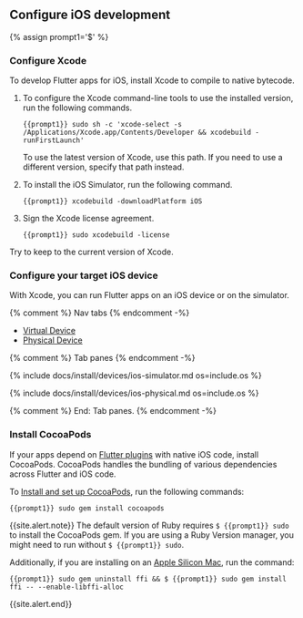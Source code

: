 ## Configure iOS development

{% assign prompt1='$' %}

### Configure Xcode

To develop Flutter apps for iOS, install Xcode to compile to native bytecode.

1. To configure the Xcode command-line tools to use the installed version,
   run the following commands.

    ```terminal
    {{prompt1}} sudo sh -c 'xcode-select -s /Applications/Xcode.app/Contents/Developer && xcodebuild -runFirstLaunch'
    ```

   To use the latest version of Xcode, use this path.
   If you need to use a different version, specify that path instead.

1. To install the iOS Simulator, run the following command.

    ```terminal
    {{prompt1}} xcodebuild -downloadPlatform iOS
    ```

1. Sign the Xcode license agreement.

    ```terminal
    {{prompt1}} sudo xcodebuild -license
    ```

Try to keep to the current version of Xcode.

### Configure your target iOS device

With Xcode, you can run Flutter apps on an iOS device or on the simulator.

{% comment %} Nav tabs {% endcomment -%}
<ul class="nav nav-tabs" id="ios-devices-vp" role="tablist">
    <li class="nav-item">
        <a class="nav-link active" id="virtual-tab" href="#virtual" role="tab" aria-controls="virtual" aria-selected="true">Virtual Device</a>
    </li>
    <li class="nav-item">
        <a class="nav-link" id="physical-tab" href="#physical" role="tab" aria-controls="physical" aria-selected="false">Physical Device</a>
    </li>
</ul>

{% comment %} Tab panes {% endcomment -%}
<div class="tab-content">

<div class="tab-pane active" id="virtual" role="tabpanel" aria-labelledby="virtual-tab" markdown="1">

{% include docs/install/devices/ios-simulator.md os=include.os %}

</div>

<div class="tab-pane" id="physical" role="tabpanel" aria-labelledby="physical-tab" markdown="1">

{% include docs/install/devices/ios-physical.md os=include.os %}

</div>
</div>
{% comment %} End: Tab panes. {% endcomment -%}

### Install CocoaPods

If your apps depend on [Flutter plugins][] with native iOS code,
install CocoaPods. CocoaPods handles the bundling of various dependencies
across Flutter and iOS code.

To [Install and set up CocoaPods][], run the following commands:

```terminal
{{prompt1}} sudo gem install cocoapods
```

{{site.alert.note}}
  The default version of Ruby requires `$ {{prompt1}} sudo` to install the CocoaPods gem.
  If you are using a Ruby Version manager, you might need to run without `$ {{prompt1}} sudo`.

  Additionally, if you are installing on an [Apple Silicon Mac][],
  run the command:

  ```terminal
  {{prompt1}} sudo gem uninstall ffi && $ {{prompt1}} sudo gem install ffi -- --enable-libffi-alloc
  ```

{{site.alert.end}}

[Flutter plugins]: {{site.url}}/packages-and-plugins/developing-packages#types
[Install and set up CocoaPods]: https://guides.cocoapods.org/using/getting-started.html#installation
[Apple Silicon Mac]: https://support.apple.com/en-us/HT211814
